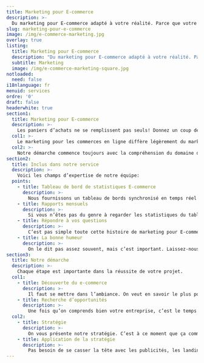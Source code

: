 ```yaml
---
title: Marketing pour E-commerce
description: >-
  Du marketing pour E-commerce adapté à votre réalité. Parce que votre panier mérite d’être bien traité! 
slug: marketing-pour-e-commerce
image: /img/e-commerce-marketing.jpg
overlay: true
listing:
  title: Marketing pour E-commerce
  description: "Du marketing pour E-commerce adapté à votre réalité. Parce que votre panier mérite d’être bien traité!"
  subtitle: Marketing
  image: /img/e-commerce-marketing-square.jpg
notloaded:
  need: false
i18nlanguage: fr
menuid: services
ordre: '0'
draft: false
headerwhite: true
section1:
  title: Marketing pour E-commerce
  description: >-
    Les paniers d’achats ne se remplissent pas seuls! Donnez un coup de pouce à vos ventes. Notre équipe est là pour vous aider à trouver la stratégie à mettre en place pour améliorer la performance de votre site transactionnel! 
  col1: >-
    Le marketing pour les commerces en ligne diffère légèrement du marketing digital traditionnel. Des données sont disponibles pour chacun des achats que les clients vont faire, donc il y a beaucoup plus à analyser! Et c’est beaucoup plus excitant puisque les efforts marketing se transforment directements en ventes sur le site web! 
  col2: >-
    Notre démarche commence toujours avec la compréhension du domaine d’expertise. Il est primordial que l’équipe se plonge dans votre domaine pour voir les obstacles et les embûches à surmonter pour exploiter efficacement les opportunités. Dans un monde où les possibilités de publicité augmentent chaque année, il est important de voir clair et de savoir mettre ses oeufs dans les bons paniers.
section2:
  title: Inclus dans notre service 
  description: >-
    Voici les champs d’expertise de notre équipe:
  points:
    - title: Tableau de bord de statistiques E-commerce
      description: >-
        Nous fournissons un tableau de bords synchronisé en temps réel avec les statistiques des différents canaux marketing que nous utilisons. Vous pouvez suivre rapidement le progrès des campagnes!
    - title: Rapports mensuels
      description: >-
        Si vous n’êtes pas du genre à regarder les statistiques du tableau de bord en temps réel, pas de problème, nous vous fournirons un rapport mensuel de la situation.
    - title: Répondre à vos questions
      description: >-
        C’est pas simple toute cette histoire de marketing pour E-commerce. À travers notre travail, nous éduquons nos clients pour qu’ils comprennent mieux notre travail. Vous êtes à un coup de téléphone de notre équipe!
    - title: La bonne humeur
      description: >-
        On le dit pas assez souvent, mais c’est important. Laissez-nous mettre du soleil dans votre journée (même s’il pleut).
section3:
  title: Notre démarche
  description: >-
    Chaque étape est importante dans la réussite de votre projet.
  col1:
    - title: Découverte du e-commerce
      description: >-
        Il faut se mettre dans l’ambiance. On veut en savoir le plus possible sur votre entreprise! Même l’histoire que tout le monde est tanné d’entendre au bureau, on veut la savoir. Bref, plus on a d’informations, plus on est armé pour remplir vos paniers!
    - title: Recherche d’opportunités
      description: >-
        Une fois qu’on comprends bien votre entreprise, c’est le temps de trouver la meilleure approche pour vous. C’est le temps de se creuser les méninges pour notre équipe! 
  col2:
    - title: Stratégie
      description: >-
        On vous présente notre stratégie. C’est à ce moment que ça commence à être excitant! 
    - title: Application de la stratégie
      description: >-
        Pas besoin de se casser la tête avec les publicités, les landings pages ou bien l’écriture de contenu, notre équipe s’en charge.
---
```

